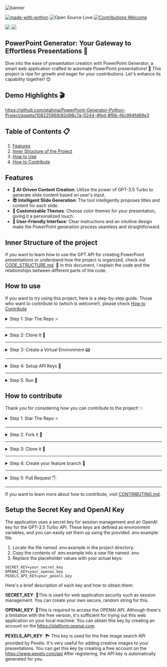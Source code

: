 ![banner](https://github.com/otahina/PowerPoint-Generator-Python-Project/assets/108225969/bfe8f796-3ffa-4c59-92f5-7624f6f9884f)

[![made-with-python](https://img.shields.io/badge/Python-3776AB?style=for-the-badge&logo=python&logoColor=white)](https://www.python.org/)
![Open Source Love](https://badges.frapsoft.com/os/v1/open-source.svg?v=103)
[![Contributions Welcome](https://img.shields.io/badge/contributions-welcome-brightgreen.svg?style=flat)](https://github.com/otahina/PowerPoint-Generator-Python-Project.git)

<img src="https://img.shields.io/github/stars/otahina/PowerPoint-Generator-Python-Project.svg"> <img src="https://img.shields.io/github/forks/otahina/PowerPoint-Generator-Python-Project.svg">

## PowerPoint Generator: Your Gateway to Effortless Presentations 🚀

Dive into the ease of presentation creation with PowerPoint Generator, a smart web application crafted to automate 
PowerPoint presentations! 🌟 
This project is ripe for growth and eager for your contributions. Let's enhance its capability together! 😊

## Demo Highlights 🎬

https://github.com/otahina/PowerPoint-Generator-Python-Project/assets/108225969/82d98c7a-0244-4fed-8f6b-f6c994fd69e3

## Table of Contents 📋

1. [Features](#features)
2. [Inner Structure of the Project](#inner-structure-of-the-project)
3. [How to Use](#how-to-use)
4. [How to Contribute](#how-to-contribute)

## Features 

* **🤖 AI-Driven Content Creation**: Utilize the power of GPT-3.5 Turbo to generate slide content based on user's input.
* **😎 Intelligent Slide Generation**: The tool intelligently proposes titles and content for each slide.
* **🎨 Customizable Themes**: Choose color themes for your presentation, giving it a personalized touch.
* **🙂 User-Friendly Interface**: Clear instructions and an intuitive design make the PowerPoint generation process seamless and straightforward.

## Inner Structure of the project 

If you want to learn how to use the GPT API for creating PowerPoint presentations or understand how the project is 
organized, check out [CODE_STRUCTURE.md](docs/CODE_STRUCTURE.md). 🧐
In this document, I explain the code and the relationships between different parts of the code.

## How to use

If you want to try using this project, here is a step-by-step guide. 
Those who want to contribute to (which is welcome!), please check [How to Contribute](#how-to-contribute)

<details>
<summary>
Step 1: Star The Repo ⭐️
</summary>

Star the repo to start using this project 👍

![star repo](https://docs.github.com/assets/images/help/stars/starring-a-repository.png)

</details>

---

<details>
<summary>
Step 2: Clone It 🐑
</summary>

- **Using Git** 

Open your terminal and run:



- **Using Download ZIP**

1. Go to the GitHub page of the repository.
2. Click on the green **Code** button.
3. In the dropdown menu, select **Download ZIP**.

</details>

---
<details>
<summary>
Step 3: Create a Virtual Environment 📟
</summary>

On Windows 🪟
- Open your **Command Prompt** and navigate to your project's directory.
- Run the command line by line.
    ```bash
    python -m venv venv
    .\venv\Scripts\activate
    pip install -r requirements.txt
    ```
On macOS and Linux 🐧
- Open your **Terminal** and navigate to your project's directory.
- Run the command line by line.
    ```bash
    python3 -m venv venv
    source venv/bin/activate
    pip install -r requirements.txt
    ```
</details>

---

<details>
<summary>
Step 4: Setup API Keys 🔑
</summary>

⚠️ This step is very important to make the project work! 
please make sure if you set up everything correctly. 
Instruction ▶️ [Setup the Secret Key and OpenAI Key](set-up-api-keys)

</details>

---

<details>

<summary>
Step 5: Run 🏃‍
</summary>

Navigate to `myapp` directory. Run `flaskapp.py`

```bash
python3 myapp/flaskapp.py
```

</details>

## How to contribute 

Thank you for considering how you can contribute to the project! ✨

<details>
<summary>
Step 1: Star The Repo ⭐️
</summary>

Star the repo to start your contribution ⭐️

![star repo](https://docs.github.com/assets/images/help/stars/starring-a-repository.png)

</details>

---

<details>
<summary>
Step 2: Fork it 🍴
</summary>

On the [GitHub page for this repository](https://github.com/otahina/PowerPoint-Generator-Python-Project.git), click on the Button "**Fork**".

![fork image](https://upload.wikimedia.org/wikipedia/commons/3/38/GitHub_Fork_Button.png)

</details>

---

<details>
<summary>
Step 3: Clone it 🐑
</summary>

- **Method 1:** GitHub Desktop

> ⚠️ **NOTE:** If you're not familiar with Git, using **GitHub Desktop Application** is a better start. If you choose this method, make sure to download it before continuing reading.
>

- **Method 2:** Git

Clone the **forked repository**. Open terminal (command prompt):



> This makes a local copy of the repository in your machine.
>
> ⚠️ **Replace \<your-github-username\>!**

</details>

---

<details>
<summary>
Step 4: Create your feature branch 🌴
</summary>

Always keep your local copy of the repository updated with the original repository.
Before making any changes and/or in an appropriate interval, follow the following steps:

- **Method 1:** GitHub Desktop

Learn more about how to create new branch [here](https://docs.github.com/en/desktop/contributing-and-collaborating-using-github-desktop/making-changes-in-a-branch/managing-branches#creating-a-branch) and how to fetch and pull origin from/to your local machine [here](https://docs.github.com/en/desktop/contributing-and-collaborating-using-github-desktop/keeping-your-local-repository-in-sync-with-github/syncing-your-branch).

Learn more about how to fetch and pull origin from/to your local machine using **GitHub Desktop** [here](https://docs.github.com/en/desktop/contributing-and-collaborating-using-github-desktop/keeping-your-local-repository-in-sync-with-github/syncing-your-branch).

- **Method 2:** Git

Run the following commands **_carefully_** to update your local repository.

```bash
# If you cloned a while ago, get the latest changes from upstream
git checkout main
git remote add upstream https://github.com/otahina/PowerPoint-Generator-Python-Project.git
git pull upstream main

# Make a feature branch (Always check your current branch is up to date before creating a new branch from it to avoid merge conflicts)
git checkout -b <branch-name>

```

</details>

---
<details>
<summary>
Step 5: Pull Request 🖐️
</summary>

1. Open the GitHub website and find your forked repository.
2. On your fork's GitHub page, click 'New Pull Request'.
3. Ensure the base branch is the original repository's branch you want to merge into(main branch), 
and the compare branch is your feature branch.
4. Click 'Create Pull Request', add a title and a brief description of your changes.

Thank you for your contribution! 
I'll check your pull request. 😀

</details>

---

If you want to learn more about how to contribute, visit [CONTRIBUTING.md](docs/CONTRIBUTING.md).

## Setup the Secret Key and OpenAI Key 

The application uses a secret key for session management and an OpenAI key for the GPT-3.5 Turbo API.
These keys are defined as environment variables, and you can easily set them up using the provided .env.example file.

1. Locate the file named .env.example in the project directory.
2. Copy the contents of .env.example into a new file named .env.
3. Replace the placeholder values with your actual keys:
   
```
SECRET_KEY=your_secret_key
OPENAI_KEY=your_openai_key
PEXELS_API_KEY=your_pexels_key
```

Here's a brief description of each key and how to obtain them:

**SECRET_KEY**: 🔐This is used for web application security such as session management. You can create your own secure, random string for this.

**OPENAI_KEY**: 🤖This is required to access the OPENAI API. Although there's a limitation with the free version, it's sufficient for trying out this web application on your local machine. You can obtain this key by creating an account on the https://platform.openai.com.

**PEXELS_API_KEY**: 🏞️ This key is used for the free image search API provided by Pexels. It's very useful for adding creative images to your presentations. You can get this key by creating a free account on the https://www.pexels.com/api
After registering, the API key is automatically generated for you.







